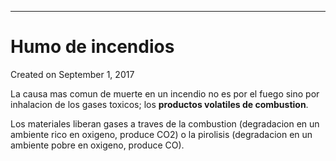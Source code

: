 - - -
#  Humo de incendios
Created on September 1, 2017

La causa mas comun de muerte en un incendio no es por el fuego sino por inhalacion de los gases toxicos; los **productos volatiles de combustion**.

Los materiales liberan gases a traves de la combustion (degradacion en un ambiente rico en oxigeno, produce CO2)  o la pirolisis (degradacion en un ambiente pobre en oxigeno, produce CO).
